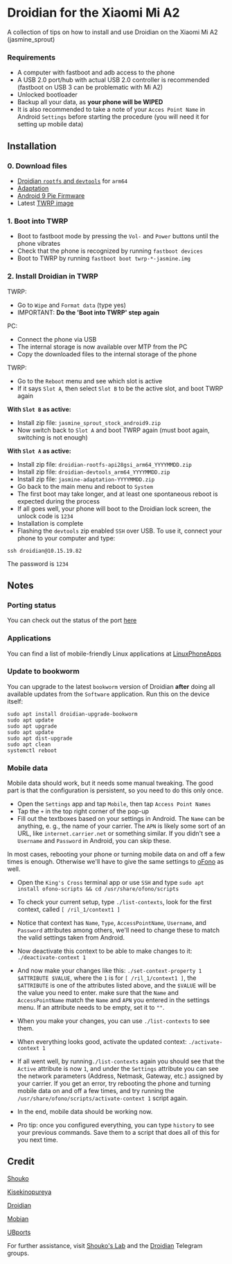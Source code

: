 # Droidian for the Xiaomi Mi A2
A collection of tips on how to install and use Droidian on the Xiaomi Mi A2 (jasmine_sprout)

### Requirements
- A computer with fastboot and adb access to the phone
- A USB 2.0 port/hub with actual USB 2.0 controller is recommended (fastboot on USB 3 can be problematic with Mi A2)
- Unlocked bootloader
- Backup all your data, as **your phone will be WIPED**
- It is also recommended to take a note of your `Acces Point Name` in Android `Settings` before starting the procedure (you will need it for setting up mobile data)

## Installation
### 0. Download files
- [Droidian `rootfs` and `devtools`](https://github.com/droidian-images/rootfs-api28gsi-all/releases) for `arm64`
- [Adaptation](https://github.com/thomashastings/droidian-recovery-adaptation-jasmine/releases)
- [Android 9 Pie Firmware](https://github.com/ubports-xiaomi-sdm660/artifacts/releases/download/v0.1/jasmine_sprout_stock_android9.zip)
- Latest [TWRP image](https://dl.twrp.me/jasmine_sprout/)

### 1. Boot into TWRP 
- Boot to fastboot mode by pressing the `Vol-` and `Power` buttons until the phone vibrates
- Check that the phone is recognized by running `fastboot devices`
- Boot to TWRP by running `fastboot boot twrp-*-jasmine.img`

### 2. Install Droidian in TWRP
TWRP:
- Go to `Wipe` and `Format data` (type yes)
- IMPORTANT: **Do the 'Boot into TWRP' step again**

PC:
- Connect the phone via USB
- The internal storage is now available over MTP from the PC
- Copy the downloaded files to the internal storage of the phone

TWRP:
- Go to the `Reboot` menu and see which slot is active
- If it says `Slot A`, then select `Slot B` to be the active slot, and boot TWRP again


**With `Slot B` as active:**
- Install zip file: `jasmine_sprout_stock_android9.zip`
- Now switch back to `Slot A` and boot TWRP again (must boot again, switching is not enough)

**With `Slot A` as active:**
- Install zip file: `droidian-rootfs-api28gsi_arm64_YYYYMMDD.zip` 
- Install zip file: `droidian-devtools_arm64_YYYYMMDD.zip`
- Install zip file: `jasmine-adaptation-YYYYMMDD.zip`
- Go back to the main menu and reboot to `System`
- The first boot may take longer, and at least one spontaneous reboot is expected during the process
- If all goes well, your phone will boot to the Droidian lock screen, the unlock code is `1234`
- Installation is complete
- Flashing the `devtools` zip enabled `SSH` over USB. To use it, connect your phone to your computer and type:
```
ssh droidian@10.15.19.82
```
The password is `1234`

## Notes
### Porting status
You can check out the status of the port [here](https://github.com/orgs/Droidian-Mi-A2-6X/projects/1)

### Applications
You can find a list of mobile-friendly Linux applications at [LinuxPhoneApps](https://linuxphoneapps.org/)

### Update to bookworm
You can upgrade to the latest `bookworm` version of Droidian **after** doing all available updates from the `Software` application. Run this on the device itself:
```
sudo apt install droidian-upgrade-bookworm
sudo apt update
sudo apt upgrade
sudo apt update
sudo apt dist-upgrade
sudo apt clean
systemctl reboot
```

### Mobile data
Mobile data should work, but it needs some manual tweaking. The good part is that the configuration is persistent, so you need to do this only once.
- Open the `Settings` app and tap `Mobile`, then tap `Access Point Names`
- Tap the `+` in the top right corner of the pop-up
- Fill out the textboxes based on your settings in Android. The `Name` can be anything, e. g., the name of your carrier. The `APN` is likely some sort of an URL, like `internet.carrier.net` or something similar. If you didn't see a `Username` and `Password` in Android, you can skip these. 

In most cases, rebooting your phone or turning mobile data on and off a few times is enough.
Otherwise we'll have to give the same settings to [oFono](https://en.wikipedia.org/wiki/OFono) as well.
- Open the `King's Cross` terminal app or use `SSH` and type `sudo apt install ofono-scripts && cd /usr/share/ofono/scripts`
- To check your current setup, type `./list-contexts`, look for the first context, called `[ /ril_1/context1 ]`
- Notice that context has `Name`, `Type`, `AccessPointName`, `Username`, and `Password` attributes among others, we'll need to change these to match the valid settings taken from Android. 
- Now deactivate this context to be able to make changes to it: `./deactivate-context 1`
- And now make your changes like this: `./set-context-property 1 $ATTRIBUTE $VALUE`, where the `1` is for `[ /ril_1/context1 ]`, the `$ATTRIBUTE` is one of the attributes listed above, and the `$VALUE` will be the value you need to enter. make sure that the `Name` and `AccessPointName` match the `Name` and `APN` you entered in the settings menu. If an attribute needs to be empty, set it to `""`.
- When you make your changes, you can use `./list-contexts` to see them.
- When everything looks good, activate the updated context: `./activate-context 1`
- If all went well, by running`./list-contexts` again you should see that the `Active` attribute is now `1`, and under the `Settings` attribute you can see the network parameters (Address, Netmask, Gateway, etc.) assigned by your carrier. If you get an error, try rebooting the phone and turning mobile data on and off a few times, and try running the `/usr/share/ofono/scripts/activate-context 1` script again.
- In the end, mobile data should be working now.

- Pro tip: once you configured everything, you can type `history` to see your previous commands. Save them to a script that does all of this for you next time.


## Credit
[Shouko](https://いらっしゃい.みんな/)

[Kisekinopureya](https://github.com/kisekinopureya)

[Droidian](http://droidian.org/)

[Mobian](https://mobian-project.org/)

[UBports](https://ubuntu-touch.io/)



For further assistance, visit [Shouko's Lab](https://t.me/shoukolab) and the [Droidian](https://t.me/droidianlinux) Telegram groups.
